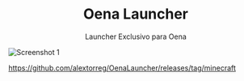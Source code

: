 <h1 align="center">Oena Launcher</h1>



<p align="center">Launcher Exclusivo para Oena</p>

![Screenshot 1](https://cdn.discordapp.com/attachments/1050178884945068153/1061114776157159544/unknown-9.png)

https://github.com/alextorreg/OenaLauncher/releases/tag/minecraft
